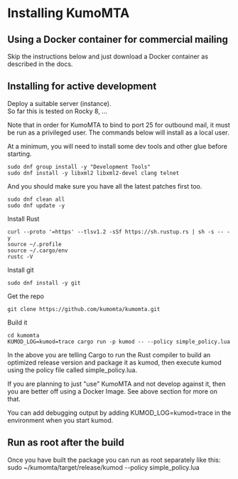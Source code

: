 # Installing KumoMTA

## Using a Docker container for commercial mailing
Skip the instructions below and just download a Docker container as described in the docs.


## Installing for active development
Deploy a suitable server (instance).  
So far this is tested on Rocky 8, ...

Note that in order for KumoMTA to bind to port 25 for outbound mail, it must be run as a privileged user.
The commands below will install as a local user.

At a minimum, you will need to install some dev tools and other glue before starting.

```
sudo dnf group install -y "Development Tools"
sudo dnf install -y libxml2 libxml2-devel clang telnet
```

And you should make sure you have all the latest patches first too.

```
sudo dnf clean all
sudo dnf update -y
```

Install Rust

```
curl --proto '=https' --tlsv1.2 -sSf https://sh.rustup.rs | sh -s -- -y
source ~/.profile
source ~/.cargo/env
rustc -V
```

Install git

```sudo dnf install -y git```

Get the repo

```git clone https://github.com/kumomta/kumomta.git```

Build it

```
cd kumomta
KUMOD_LOG=kumod=trace cargo run -p kumod -- --policy simple_policy.lua
```


In the above you are telling Cargo to run the Rust compiler to build an optimized release version and package it as kumod, then execute kumod using the policy file called simple_policy.lua.

If you are planning to just "use" KumoMTA and not develop against it, then you are better off using a Docker Image.  See above section for more on that. 

You can add debugging output by adding KUMOD_LOG=kumod=trace in the environment when you start kumod.

## Run as root after the build

Once you have built the package you can run as root separately like this:
sudo ~/kumomta/target/release/kumod --policy simple_policy.lua


